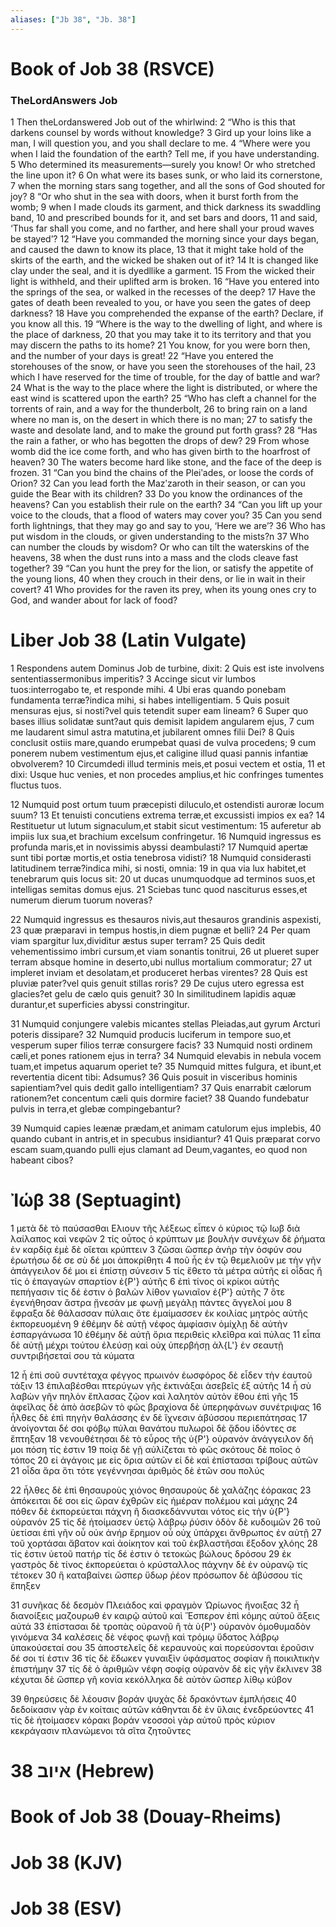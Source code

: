 ```yaml
---
aliases: ["Jb 38", "Jb. 38"]
---
```



# Book of Job 38 (RSVCE)

### TheLordAnswers Job
1 Then theLordanswered Job out of the whirlwind:
2 “Who is this that darkens counsel by words without knowledge?
3 Gird up your loins like a man, I will question you, and you shall declare to me.
4 “Where were you when I laid the foundation of the earth? Tell me, if you have understanding.
5 Who determined its measurements—surely you know! Or who stretched the line upon it?
6 On what were its bases sunk, or who laid its cornerstone,
7 when the morning stars sang together, and all the sons of God shouted for joy?
8 “Or who shut in the sea with doors, when it burst forth from the womb;
9 when I made clouds its garment, and thick darkness its swaddling band,
10 and prescribed bounds for it, and set bars and doors,
11 and said, ‘Thus far shall you come, and no farther, and here shall your proud waves be stayed’?
12 “Have you commanded the morning since your days began, and caused the dawn to know its place,
13 that it might take hold of the skirts of the earth, and the wicked be shaken out of it?
14 It is changed like clay under the seal, and it is dyedllike a garment.
15 From the wicked their light is withheld, and their uplifted arm is broken.
16 “Have you entered into the springs of the sea, or walked in the recesses of the deep?
17 Have the gates of death been revealed to you, or have you seen the gates of deep darkness?
18 Have you comprehended the expanse of the earth? Declare, if you know all this.
19 “Where is the way to the dwelling of light, and where is the place of darkness,
20 that you may take it to its territory and that you may discern the paths to its home?
21 You know, for you were born then, and the number of your days is great!
22 “Have you entered the storehouses of the snow, or have you seen the storehouses of the hail,
23 which I have reserved for the time of trouble, for the day of battle and war?
24 What is the way to the place where the light is distributed, or where the east wind is scattered upon the earth?
25 “Who has cleft a channel for the torrents of rain, and a way for the thunderbolt,
26 to bring rain on a land where no man is, on the desert in which there is no man;
27 to satisfy the waste and desolate land, and to make the ground put forth grass?
28 “Has the rain a father, or who has begotten the drops of dew?
29 From whose womb did the ice come forth, and who has given birth to the hoarfrost of heaven?
30 The waters become hard like stone, and the face of the deep is frozen.
31 “Can you bind the chains of the Pleiʹades, or loose the cords of Orion?
32 Can you lead forth the Mazʹzaroth in their season, or can you guide the Bear with its children?
33 Do you know the ordinances of the heavens? Can you establish their rule on the earth?
34 “Can you lift up your voice to the clouds, that a flood of waters may cover you?
35 Can you send forth lightnings, that they may go and say to you, ‘Here we are’?
36 Who has put wisdom in the clouds, or given understanding to the mists?n
37 Who can number the clouds by wisdom? Or who can tilt the waterskins of the heavens,
38 when the dust runs into a mass and the clods cleave fast together?
39 “Can you hunt the prey for the lion, or satisfy the appetite of the young lions,
40 when they crouch in their dens, or lie in wait in their covert?
41 Who provides for the raven its prey, when its young ones cry to God, and wander about for lack of food?


# Liber Job 38 (Latin Vulgate)

1 Respondens autem Dominus Job de turbine, dixit:
2 Quis est iste involvens sententiassermonibus imperitis?
3 Accinge sicut vir lumbos tuos:interrogabo te, et responde mihi.
4 Ubi eras quando ponebam fundamenta terræ?indica mihi, si habes intelligentiam.
5 Quis posuit mensuras ejus, si nosti?vel quis tetendit super eam lineam?
6 Super quo bases illius solidatæ sunt?aut quis demisit lapidem angularem ejus,
7 cum me laudarent simul astra matutina,et jubilarent omnes filii Dei?
8 Quis conclusit ostiis mare,quando erumpebat quasi de vulva procedens;
9 cum ponerem nubem vestimentum ejus,et caligine illud quasi pannis infantiæ obvolverem?
10 Circumdedi illud terminis meis,et posui vectem et ostia,
11 et dixi: Usque huc venies, et non procedes amplius,et hic confringes tumentes fluctus tuos.

12 Numquid post ortum tuum præcepisti diluculo,et ostendisti auroræ locum suum?
13 Et tenuisti concutiens extrema terræ,et excussisti impios ex ea?
14 Restituetur ut lutum signaculum,et stabit sicut vestimentum:
15 auferetur ab impiis lux sua,et brachium excelsum confringetur.
16 Numquid ingressus es profunda maris,et in novissimis abyssi deambulasti?
17 Numquid apertæ sunt tibi portæ mortis,et ostia tenebrosa vidisti?
18 Numquid considerasti latitudinem terræ?indica mihi, si nosti, omnia:
19 in qua via lux habitet,et tenebrarum quis locus sit:
20 ut ducas unumquodque ad terminos suos,et intelligas semitas domus ejus.
21 Sciebas tunc quod nasciturus esses,et numerum dierum tuorum noveras?

22 Numquid ingressus es thesauros nivis,aut thesauros grandinis aspexisti,
23 quæ præparavi in tempus hostis,in diem pugnæ et belli?
24 Per quam viam spargitur lux,dividitur æstus super terram?
25 Quis dedit vehementissimo imbri cursum,et viam sonantis tonitrui,
26 ut plueret super terram absque homine in deserto,ubi nullus mortalium commoratur;
27 ut impleret inviam et desolatam,et produceret herbas virentes?
28 Quis est pluviæ pater?vel quis genuit stillas roris?
29 De cujus utero egressa est glacies?et gelu de cælo quis genuit?
30 In similitudinem lapidis aquæ durantur,et superficies abyssi constringitur.

31 Numquid conjungere valebis micantes stellas Pleiadas,aut gyrum Arcturi poteris dissipare?
32 Numquid producis luciferum in tempore suo,et vesperum super filios terræ consurgere facis?
33 Numquid nosti ordinem cæli,et pones rationem ejus in terra?
34 Numquid elevabis in nebula vocem tuam,et impetus aquarum operiet te?
35 Numquid mittes fulgura, et ibunt,et revertentia dicent tibi: Adsumus?
36 Quis posuit in visceribus hominis sapientiam?vel quis dedit gallo intelligentiam?
37 Quis enarrabit cælorum rationem?et concentum cæli quis dormire faciet?
38 Quando fundebatur pulvis in terra,et glebæ compingebantur?

39 Numquid capies leænæ prædam,et animam catulorum ejus implebis,
40 quando cubant in antris,et in specubus insidiantur?
41 Quis præparat corvo escam suam,quando pulli ejus clamant ad Deum,vagantes, eo quod non habeant cibos?


# Ἰώβ 38 (Septuagint)

1 μετὰ δὲ τὸ παύσασθαι Ελιουν τῆς λέξεως εἶπεν ὁ κύριος τῷ Ιωβ διὰ λαίλαπος καὶ νεφῶν
2 τίς οὗτος ὁ κρύπτων με βουλήν συνέχων δὲ ῥήματα ἐν καρδίᾳ ἐμὲ δὲ οἴεται κρύπτειν
3 ζῶσαι ὥσπερ ἀνὴρ τὴν ὀσφύν σου ἐρωτήσω δέ σε σὺ δέ μοι ἀποκρίθητι
4 ποῦ ἦς ἐν τῷ θεμελιοῦν με τὴν γῆν ἀπάγγειλον δέ μοι εἰ ἐπίστῃ σύνεσιν
5 τίς ἔθετο τὰ μέτρα αὐτῆς εἰ οἶδας ἢ τίς ὁ ἐπαγαγὼν σπαρτίον ἐ{P'} αὐτῆς
6 ἐπὶ τίνος οἱ κρίκοι αὐτῆς πεπήγασιν τίς δέ ἐστιν ὁ βαλὼν λίθον γωνιαῖον ἐ{P'} αὐτῆς
7 ὅτε ἐγενήθησαν ἄστρα ᾔνεσάν με φωνῇ μεγάλῃ πάντες ἄγγελοί μου
8 ἔφραξα δὲ θάλασσαν πύλαις ὅτε ἐμαίμασσεν ἐκ κοιλίας μητρὸς αὐτῆς ἐκπορευομένη
9 ἐθέμην δὲ αὐτῇ νέφος ἀμφίασιν ὁμίχλῃ δὲ αὐτὴν ἐσπαργάνωσα
10 ἐθέμην δὲ αὐτῇ ὅρια περιθεὶς κλεῖθρα καὶ πύλας
11 εἶπα δὲ αὐτῇ μέχρι τούτου ἐλεύσῃ καὶ οὐχ ὑπερβήσῃ ἀλ{L'} ἐν σεαυτῇ συντριβήσεταί σου τὰ κύματα

12 ἦ ἐπὶ σοῦ συντέταχα φέγγος πρωινόν ἑωσφόρος δὲ εἶδεν τὴν ἑαυτοῦ τάξιν
13 ἐπιλαβέσθαι πτερύγων γῆς ἐκτινάξαι ἀσεβεῖς ἐξ αὐτῆς
14 ἦ σὺ λαβὼν γῆν πηλὸν ἔπλασας ζῷον καὶ λαλητὸν αὐτὸν ἔθου ἐπὶ γῆς
15 ἀφεῖλας δὲ ἀπὸ ἀσεβῶν τὸ φῶς βραχίονα δὲ ὑπερηφάνων συνέτριψας
16 ἦλθες δὲ ἐπὶ πηγὴν θαλάσσης ἐν δὲ ἴχνεσιν ἀβύσσου περιεπάτησας
17 ἀνοίγονται δέ σοι φόβῳ πύλαι θανάτου πυλωροὶ δὲ ᾅδου ἰδόντες σε ἔπτηξαν
18 νενουθέτησαι δὲ τὸ εὖρος τῆς ὑ{P'} οὐρανόν ἀνάγγειλον δή μοι πόση τίς ἐστιν
19 ποίᾳ δὲ γῇ αὐλίζεται τὸ φῶς σκότους δὲ ποῖος ὁ τόπος
20 εἰ ἀγάγοις με εἰς ὅρια αὐτῶν εἰ δὲ καὶ ἐπίστασαι τρίβους αὐτῶν
21 οἶδα ἄρα ὅτι τότε γεγέννησαι ἀριθμὸς δὲ ἐτῶν σου πολύς

22 ἦλθες δὲ ἐπὶ θησαυροὺς χιόνος θησαυροὺς δὲ χαλάζης ἑόρακας
23 ἀπόκειται δέ σοι εἰς ὥραν ἐχθρῶν εἰς ἡμέραν πολέμου καὶ μάχης
24 πόθεν δὲ ἐκπορεύεται πάχνη ἢ διασκεδάννυται νότος εἰς τὴν ὑ{P'} οὐρανόν
25 τίς δὲ ἡτοίμασεν ὑετῷ λάβρῳ ῥύσιν ὁδὸν δὲ κυδοιμῶν
26 τοῦ ὑετίσαι ἐπὶ γῆν οὗ οὐκ ἀνήρ ἔρημον οὗ οὐχ ὑπάρχει ἄνθρωπος ἐν αὐτῇ
27 τοῦ χορτάσαι ἄβατον καὶ ἀοίκητον καὶ τοῦ ἐκβλαστῆσαι ἔξοδον χλόης
28 τίς ἐστιν ὑετοῦ πατήρ τίς δέ ἐστιν ὁ τετοκὼς βώλους δρόσου
29 ἐκ γαστρὸς δὲ τίνος ἐκπορεύεται ὁ κρύσταλλος πάχνην δὲ ἐν οὐρανῷ τίς τέτοκεν
30 ἣ καταβαίνει ὥσπερ ὕδωρ ῥέον πρόσωπον δὲ ἀβύσσου τίς ἔπηξεν

31 συνῆκας δὲ δεσμὸν Πλειάδος καὶ φραγμὸν Ὠρίωνος ἤνοιξας
32 ἦ διανοίξεις μαζουρωθ ἐν καιρῷ αὐτοῦ καὶ Ἕσπερον ἐπὶ κόμης αὐτοῦ ἄξεις αὐτά
33 ἐπίστασαι δὲ τροπὰς οὐρανοῦ ἢ τὰ ὑ{P'} οὐρανὸν ὁμοθυμαδὸν γινόμενα
34 καλέσεις δὲ νέφος φωνῇ καὶ τρόμῳ ὕδατος λάβρῳ ὑπακούσεταί σου
35 ἀποστελεῖς δὲ κεραυνοὺς καὶ πορεύσονται ἐροῦσιν δέ σοι τί ἐστιν
36 τίς δὲ ἔδωκεν γυναιξὶν ὑφάσματος σοφίαν ἢ ποικιλτικὴν ἐπιστήμην
37 τίς δὲ ὁ ἀριθμῶν νέφη σοφίᾳ οὐρανὸν δὲ εἰς γῆν ἔκλινεν
38 κέχυται δὲ ὥσπερ γῆ κονία κεκόλληκα δὲ αὐτὸν ὥσπερ λίθῳ κύβον

39 θηρεύσεις δὲ λέουσιν βοράν ψυχὰς δὲ δρακόντων ἐμπλήσεις
40 δεδοίκασιν γὰρ ἐν κοίταις αὐτῶν κάθηνται δὲ ἐν ὕλαις ἐνεδρεύοντες
41 τίς δὲ ἡτοίμασεν κόρακι βοράν νεοσσοὶ γὰρ αὐτοῦ πρὸς κύριον κεκράγασιν πλανώμενοι τὰ σῖτα ζητοῦντες


# 38 איוב (Hebrew)


# Book of Job 38 (Douay-Rheims)


# Job 38 (KJV)


# Job 38 (ESV)

